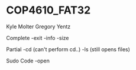 # COP4610_FAT32

Kyle Molter
Gregory Yentz

Complete
-exit
-info
-size

Partial
-cd (can't perform cd..)
-ls (still opens files)

Sudo Code
-open
